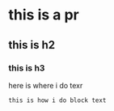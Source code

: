 # this is a pr 
## this is h2
### this is h3
here is where i do texr
```
this is how i do block text
```
